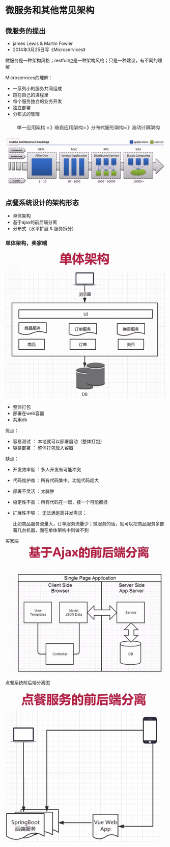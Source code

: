 # 微服务和其他常见架构

## 微服务的提出

* james Lewis & Martin Fowler
* 2014年3月25日写《Microservices》

微服务是一种架构风格；restfull也是一种架构风格；只是一种建议，有不同的理解

Microservices的理解：

* 一系列小的服务共同组成
* 跑在自己的进程里
* 每个服务独立的业务开发
* 独立部署
* 分布式的管理


![](/assets/image/imooc/spring_cloud/snipaste_20180813_230644.png)

## 点餐系统设计的架构形态

* 单体架构
* 基于ajax的前后端分离
* 分布式（水平扩展 & 服务拆分）


### 单体架构，卖家端
![](/assets/image/imooc/spring_cloud/snipaste_20180813_230633.png)

* 整体打包
* 部署在web容器
* 共用db

优点：
* 容易测试 ： 本地就可以部署启动（整体打包）
* 容易部署 ： 整体打包放入容器

缺点：
* 开发效率低 ：多人开发有可能冲突
* 代码维护难 ：所有代码集中，功能代码庞大
* 部署不灵活 ：太臃肿
* 稳定性不高 ：所有代码在一起，挂一个可能都挂
* 扩展性不够 ： 无法满足高并发需求；

  比如商品服务流量大，订单服务流量少；微服务的话，就可以把商品服务多部署几台机器，而在单体架构中则做不到

买家端
![](/assets/image/imooc/spring_cloud/snipaste_20180813_230702.png)


点餐系统前后端分离图

![](/assets/image/imooc/spring_cloud/snipaste_20180813_231644.png)
